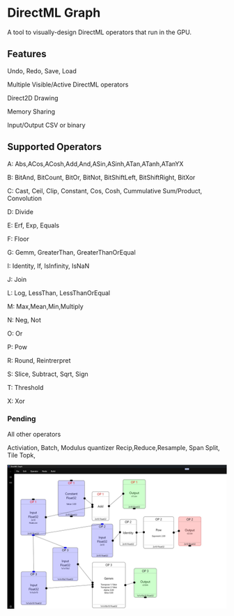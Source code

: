 # DirectML Graph

A tool to visually-design DirectML operators that run in the GPU.


## Features

Undo, Redo, Save, Load

Multiple Visible/Active DirectML operators

Direct2D Drawing

Memory Sharing

Input/Output CSV or binary


## Supported Operators

A: Abs,ACos,ACosh,Add,And,ASin,ASinh,ATan,ATanh,ATanYX

B: BitAnd, BitCount, BitOr, BitNot, BitShiftLeft, BitShiftRight, BitXor

C: Cast, Ceil, Clip, Constant, Cos, Cosh, Cummulative Sum/Product, Convolution

D: Divide

E: Erf, Exp, Equals

F: Floor

G: Gemm, GreaterThan, GreaterThanOrEqual

I: Identity, If, IsInfinity, IsNaN

J: Join

L: Log, LessThan, LessThanOrEqual

M: Max,Mean,Min,Multiply

N: Neg, Not

O: Or

P: Pow

R: Round, Reintrerpret

S: Slice, Subtract, Sqrt, Sign

T: Threshold

X: Xor
### Pending

All other operators

Activiation, Batch, 
Modulus quantizer  Recip,Reduce,Resample, Span Split, Tile Topk, 

![screenshot](graph1.jpg)